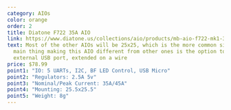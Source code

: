 ```yaml
---
category: AIOs
color: orange
order: 2
title: Diatone F722 35A AIO
link: https://www.diatone.us/collections/aio/products/mb-aio-f722-mk1-35a-fc
text: Most of the other AIOs will be 25x25, which is the more common size. The
  main thing making this AIO different from other ones is the option to have an
  external USB port, extended on a wire
price: $78.99
point1: "IO: 5 UARTs, I2C, BF LED Control, USB Micro"
point2: "Regulators: 2.5A 5v"
point3: "Nominal/Peak Current: 35A/45A"
point4: "Mounting: 25.5x25.5"
point5: "Weight: 8g"
---
```

